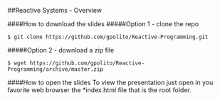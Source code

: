 ##Reactive Systems - Overview

####How to download the slides
#####Option 1 - clone the repo
```
$ git clone https://github.com/gpolito/Reactive-Programming.git
```
#####Option 2 - download a zip file 
```
$ wget https://github.com/gpolito/Reactive-Programming/archive/master.zip
```
####How to open the slides
To view the presentation just open in you favorite web browser the *index.html file that is the root folder. 
